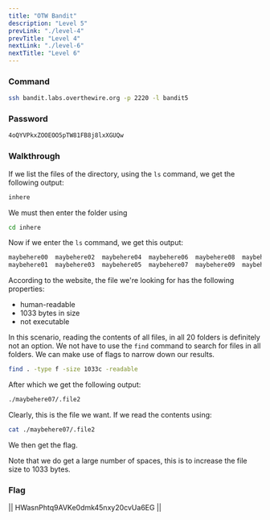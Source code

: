 ```yaml
---
title: "OTW Bandit"
description: "Level 5"
prevLink: "./level-4"
prevTitle: "Level 4"
nextLink: "./level-6"
nextTitle: "Level 6"
---
```


### Command

```bash
ssh bandit.labs.overthewire.org -p 2220 -l bandit5
```

### Password

```bash
4oQYVPkxZOOEOO5pTW81FB8j8lxXGUQw
```

### Walkthrough

If we list the files of the directory, using the `ls` command, we get the following output:

```bash
inhere
```

We must then enter the folder using

```bash
cd inhere
```

Now if we enter the `ls` command, we get this output:

```bash
maybehere00  maybehere02  maybehere04  maybehere06  maybehere08  maybehere10  maybehere12  maybehere14  maybehere16  maybehere18
maybehere01  maybehere03  maybehere05  maybehere07  maybehere09  maybehere11  maybehere13  maybehere15  maybehere17  maybehere19
```

According to the website, the file we're looking for has the following properties:
- human-readable
- 1033 bytes in size
- not executable

In this scenario, reading the contents of all files, in all 20 folders is definitely not an option. We not have to use the `find` command to search for files in all folders. We can make use of flags to narrow down our results.

```bash
find . -type f -size 1033c -readable
```

After which we get the following output:

```bash
./maybehere07/.file2
```

Clearly, this is the file we want. If we read the contents using:

```bash
cat ./maybehere07/.file2
```

We then get the flag.

Note that we do get a large number of spaces, this is to increase the file size to 1033 bytes.

### Flag

||  HWasnPhtq9AVKe0dmk45nxy20cvUa6EG  ||